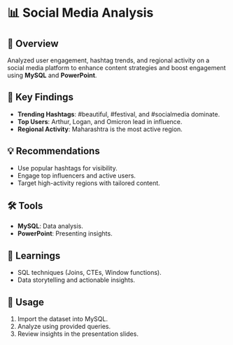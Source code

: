 
# 📊 Social Media Analysis  

## 🌟 Overview  
Analyzed user engagement, hashtag trends, and regional activity on a social media platform to enhance content strategies and boost engagement using **MySQL** and **PowerPoint**.  

## 🔑 Key Findings  
- **Trending Hashtags**: #beautiful, #festival, and #socialmedia dominate.  
- **Top Users**: Arthur, Logan, and Omicron lead in influence.  
- **Regional Activity**: Maharashtra is the most active region.  

## 💡 Recommendations  
- Use popular hashtags for visibility.  
- Engage top influencers and active users.  
- Target high-activity regions with tailored content.  

## 🛠️ Tools  
- **MySQL**: Data analysis.  
- **PowerPoint**: Presenting insights.  

## 🧠 Learnings  
- SQL techniques (Joins, CTEs, Window functions).  
- Data storytelling and actionable insights.  

## 📂 Usage  
1. Import the dataset into MySQL.  
2. Analyze using provided queries.  
3. Review insights in the presentation slides.  
